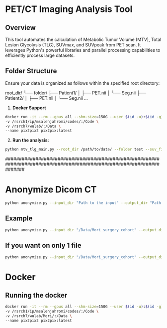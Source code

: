 

# PET/CT Imaging Analysis Tool

## Overview
This tool automates the calculation of Metabolic Tumor Volume (MTV), Total Lesion Glycolysis (TLG), SUVmax, and SUVpeak from PET scan. 
It leverages Python's powerful libraries and parallel processing capabilities to efficiently process large datasets.

## Folder Structure
Ensure your data is organized as follows within the specified root directory:

root_dir/
└── folder/
    ├── Patient1/
    │ ├── PET.nii
    │ └── Seg.nii
    ├── Patient2/
    │ ├── PET.nii
    │ └── Seg.nii
    ...

1. **Docker Support**
```sh
docker run -it --rm --gpus all --shm-size=150G --user $(id -u):$(id -g) --cpuset-cpus=200-251 \
-v /rsrch1/ip/msalehjahromi/codes/:/Code \
-v /rsrch7/wulab/:/Data \
--name pix2pix2 pix2pix:latest
```


2. **Run the analysis:**
```sh
python mtv_tlg_main.py --root_dir /path/to/data/ --folder test --suv_file PET.nii --seg_file Seg.nii
```


#######################################################################################################################



# Anonymize Dicom CT
```sh
python anonymize.py --input_dir "Path to the input" --output_dir "Path to the output directory"
```

## Example
```sh
python anonymize.py --input_dir "/Data/Mori_surgery_cohort" --output_dir "/Data/Mori_surgery_cohort_ananymized"
```
## If you want on only 1 file
```sh
python anonymize.py --input_dir "/Data/Mori_surgery_cohort" --output_dir "/Data/Mori_surgery_cohort_ananymized" --only_one_dir "34"
```

# Docker
## Running the docker
```sh
docker run -it --rm --gpus all --shm-size=150G --user $(id -u):$(id -g) --cpuset-cpus=200-210 \
-v /rsrch1/ip/msalehjahromi/codes/:/Code \
-v /rsrch7/wulab/Mori/:/Data \
--name pix2pix2 pix2pix:latest
```
